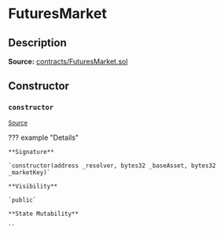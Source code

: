 # FuturesMarket

## Description

**Source:** [contracts/FuturesMarket.sol](https://github.com/Synthetixio/synthetix/tree/v2.68.2/contracts/FuturesMarket.sol)

## Constructor

### `constructor`

<sub>[Source](https://github.com/Synthetixio/synthetix/tree/v2.68.2/contracts/FuturesMarket.sol#L59)</sub>

??? example "Details"

    **Signature**

    `constructor(address _resolver, bytes32 _baseAsset, bytes32 _marketKey)`

    **Visibility**

    `public`

    **State Mutability**

    ``
